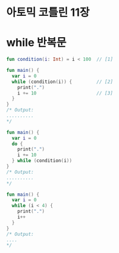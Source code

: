 아토믹 코틀린 11장
====

# while 반복문

```kotlin
fun condition(i: Int) = i < 100  // [1]

fun main() {
  var i = 0
  while (condition(i)) {         // [2]
    print(".")
    i += 10                      // [3]
  }
}
/* Output:
..........
*/

```

```kotlin
fun main() {
  var i = 0
  do {
    print(".")
    i += 10
  } while (condition(i))
}
/* Output:
..........
*/

```

```kotlin
fun main() {
  var i = 0
  while (i < 4) {
    print(".")
    i++
  }
}
/* Output:
....
*/

```